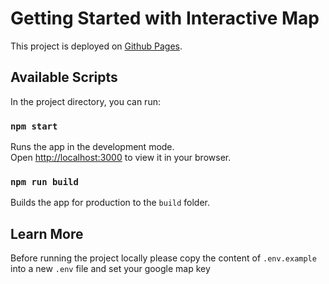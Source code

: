 # Getting Started with Interactive Map

This project is deployed on [Github Pages](https://astx1999.github.io/interactive-map-task/).

## Available Scripts

In the project directory, you can run:

### `npm start`

Runs the app in the development mode.\
Open [http://localhost:3000](http://localhost:3000) to view it in your browser.


### `npm run build`

Builds the app for production to the `build` folder.

## Learn More

Before running the project locally please copy the content of `.env.example` into a new `.env` file and set your google map key